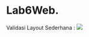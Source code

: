 # Lab6Web.

Validasi Layout Sederhana :
<img src="![Screenshot 2024-11-19 083055](https://github.com/user-attachments/assets/1664d2fb-8a8a-4a9b-852b-683a7a1c1f84)
" img><br>
